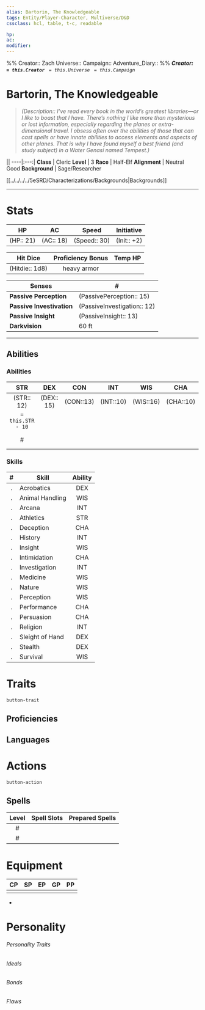 ```yaml
---
alias: Bartorin, The Knowledgeable
tags: Entity/Player-Character, Multiverse/D&D
cssclass: hcl, table, t-c, readable

hp: 
ac: 
modifier: 
---
```


%%
Creator:: Zach
Universe:: 
Campaign:: 
Adventure_Diary:: 
%%
<i>**Creator: ` = this.Creator`**
` = this.Universe`
` = this.Campaign`</i>

# Bartorin, The Knowledgeable
> *(Description:: I’ve read every book in the world’s greatest libraries—or I like to boast that I have. There’s nothing I like more than mysterious or lost information, especially regarding the planes or extra-dimensional travel. I obsess often over the abilities of those that can cast spells or have innate abilities to access elements and aspects of other planes. That is why I have found myself a best friend (and study subject) in a Water Genasi named Tempest.)*

||
----|:---:|
**Class** | Cleric
**Level** | 3
**Race** | Half-Elf
**Alignment** | Neutral Good
**Background** | Sage/Researcher

[[../../../../5eSRD/Characterizations/Backgrounds|Backgrounds]]

---
# Stats
HP | AC | Speed | Initiative |
:---:|:---:|:---:|:---:|
|(HP:: 21)|(AC:: 18)|(Speed:: 30)|(Init:: +2)

Hit Dice | Proficiency Bonus | Temp HP | 
:---:|:---:|:---:|
|(Hitdie:: 1d8)|heavy armor| 

Senses | \# |
---|---|
**Passive Perception**|(PassivePerception:: 15)
**Passive Investivation**|(PassiveInvestigation:: 12)
**Passive Insight**|(PassiveInsight:: 13)
**Darkvision**|60 ft

---
## Abilities
### Abilities
STR | DEX | CON | INT | WIS | CHA ||
:---:|:----:|:----:|:---:|:---:|:---:|---|
(STR:: 12)|(DEX:: 15)|(CON::13)|(INT::10)|(WIS::16)|(CHA::10)| **Stats** |
`= this.STR - 10`|  |  |  |  |  | **Modifier** |
\# |  |  |  |  |  | **Saving Throw** |


### Skills
\# | Skill | Ability |
:--:|-----|:------:|
.| Acrobatics | DEX |
.| Animal Handling | WIS |
.| Arcana | INT |
.| Athletics | STR |
.| Deception | CHA |
.| History | INT |
.| Insight | WIS |
.| Intimidation | CHA |
.| Investigation | INT |
.| Medicine | WIS |
.| Nature | WIS |
.| Perception | WIS |
.| Performance | CHA |
.| Persuasion | CHA |
.| Religion | INT |
.| Sleight of Hand | DEX |
.| Stealth | DEX |
.| Survival | WIS |

# Traits

`button-trait`


## Proficiencies

## Languages


# Actions

`button-action`

## Spells
Level |Spell Slots | Prepared Spells |
:---:|:---:|:---:|
\# |||
\# |||
 
 

# Equipment
CP | SP | EP | GP | PP |
:---:|:---:|:---:|:---:|:---:|
|||||

- 

# Personality
###### Personality Traits

###### Ideals

###### Bonds

###### Flaws
